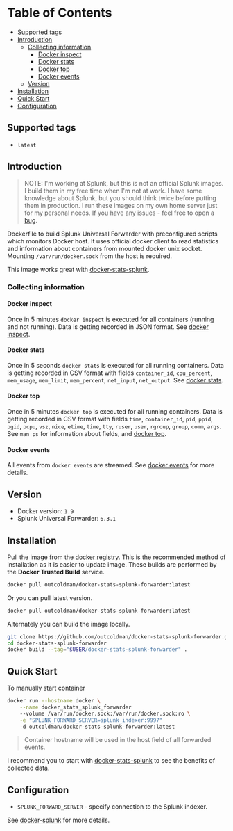 # Table of Contents

- [Supported tags](#supported-tags)
- [Introduction](#introduction)
    - [Collecting information](#collecting-information)
        - [Docker inspect](#docker-inspect)
        - [Docker stats](#docker-stats)
        - [Docker top](#docker-top)
        - [Docker events](#docker-events)
    - [Version](#version)
- [Installation](#installation)
- [Quick Start](#quick-start)
- [Configuration](#configuration)

## Supported tags

- `latest`

## Introduction

> NOTE: I'm working at Splunk, but this is not an official Splunk images.
> I build them in my free time when I'm not at work. I have some knowledge
> about Splunk, but you should think twice before putting them in
> production. I run these images on my own home server just for
> my personal needs. If you have any issues - feel free to open a
> [bug](https://github.com/outcoldman/docker-stats-splunk-forwarder/issues).

Dockerfile to build Splunk Universal Forwarder with preconfigured scripts
which monitors Docker host. It uses official docker client to read statistics
and information about containers from mounted docker unix socket. Mounting
`/var/run/docker.sock` from the host is required.

This image works great with [docker-stats-splunk](https://hub.docker.com/r/outcoldman/docker-stats-splunk/).

### Collecting information

#### Docker inspect

Once in 5 minutes `docker inspect` is executed for all containers (running and
not running). Data is getting recorded in JSON format. See [docker inspect](https://docs.docker.com/reference/commandline/inspect/).

#### Docker stats

Once in 5 seconds `docker stats` is executed for all running containers.
Data is getting recorded in CSV format with fields `container_id`,
`cpu_percent`, `mem_usage`, `mem_limit`, `mem_percent`, `net_input`,
`net_output`. See [docker stats](https://docs.docker.com/reference/commandline/stats/).

#### Docker top

Once in 5 minutes `docker top` is executed for all running containers.
Data is getting recorded in CSV format with fields `time`, `container_id`,
`pid`, `ppid`, `pgid`, `pcpu`, `vsz`, `nice`, `etime`, `time`, `tty`, `ruser`,
`user`, `rgroup`, `group`, `comm`, `args`. See `man ps` for information
about fields, and [docker top](https://docs.docker.com/reference/commandline/top/).

#### Docker events

All events from `docker events` are streamed. See [docker events](https://docs.docker.com/reference/commandline/events/)
for more details.

## Version

- Docker version: `1.9`
- Splunk Universal Forwarder: `6.3.1`

## Installation

Pull the image from the [docker registry](https://registry.hub.docker.com/u/outcoldman/docker-stats-splunk-forwarder/).
This is the recommended method of installation as it is easier to update image.
These builds are performed by the **Docker Trusted Build** service.

```bash
docker pull outcoldman/docker-stats-splunk-forwarder:latest
```

Or you can pull latest version.

```bash
docker pull outcoldman/docker-stats-splunk-forwarder:latest
```

Alternately you can build the image locally.

```bash
git clone https://github.com/outcoldman/docker-stats-splunk-forwarder.git
cd docker-stats-splunk-forwarder
docker build --tag="$USER/docker-stats-splunk-forwarder" .
```

## Quick Start

To manually start container

```bash
docker run --hostname docker \
    --name docker_stats_splunk_forwarder
    --volume /var/run/docker.sock:/var/run/docker.sock:ro \
    -e "SPLUNK_FORWARD_SERVER=splunk_indexer:9997"
    -d outcoldman/docker-stats-splunk-forwarder:latest
```

> Container hostname will be used in the host field of all forwarded events.

I recommend you to start with [docker-stats-splunk](https://hub.docker.com/r/outcoldman/docker-stats-splunk/)
to see the benefits of collected data.

## Configuration

- `SPLUNK_FORWARD_SERVER` - specify connection to the Splunk indexer.

See [docker-splunk](https://github.com/outcoldman/docker-splunk) for more details.
